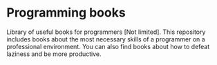 # Programming books
 Library of useful books for programmers [Not limited]. This repository includes books about the most necessary skills of a programmer on a professional environment. You can also find books about how to defeat laziness and be more productive.
